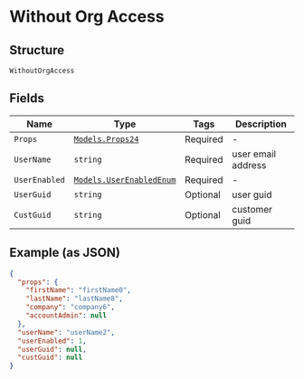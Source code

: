 
# Without Org Access

## Structure

`WithoutOrgAccess`

## Fields

| Name | Type | Tags | Description |
|  --- | --- | --- | --- |
| `Props` | [`Models.Props24`](../../doc/models/props-24.md) | Required | - |
| `UserName` | `string` | Required | user email address |
| `UserEnabled` | [`Models.UserEnabledEnum`](../../doc/models/user-enabled-enum.md) | Required | - |
| `UserGuid` | `string` | Optional | user guid |
| `CustGuid` | `string` | Optional | customer guid |

## Example (as JSON)

```json
{
  "props": {
    "firstName": "firstName0",
    "lastName": "lastName8",
    "company": "company6",
    "accountAdmin": null
  },
  "userName": "userName2",
  "userEnabled": 1,
  "userGuid": null,
  "custGuid": null
}
```

